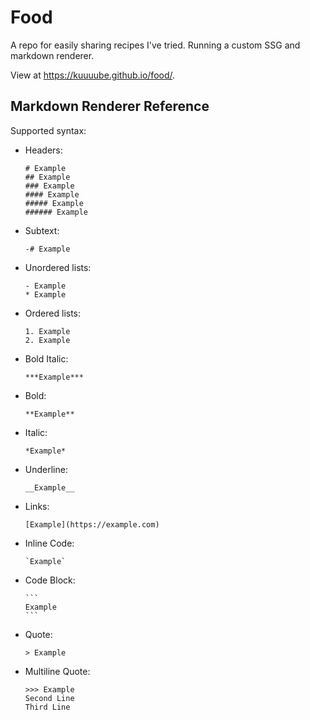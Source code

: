 # Food

A repo for easily sharing recipes I've tried. Running a custom SSG and markdown renderer.

View at https://kuuuube.github.io/food/.

## Markdown Renderer Reference

Supported syntax:

- Headers:
    ```
    # Example
    ## Example
    ### Example
    #### Example
    ##### Example
    ###### Example
    ```

- Subtext:
    ```
    -# Example
    ```

- Unordered lists:
    ```
    - Example
    * Example
    ```

- Ordered lists:
    ```
    1. Example
    2. Example
    ```

- Bold Italic:
    ```
    ***Example***
    ```

- Bold:
    ```
    **Example**
    ```

- Italic:
    ```
    *Example*
    ```

- Underline:
    ```
    __Example__
    ```

- Links:
    ```
    [Example](https://example.com)
    ```

- Inline Code:
    ```
    `Example`
    ```

- Code Block:
    ````
    ```
    Example
    ```
    ````

- Quote:
    ```
    > Example
    ```

- Multiline Quote:
    ```
    >>> Example
    Second Line
    Third Line
    ```
